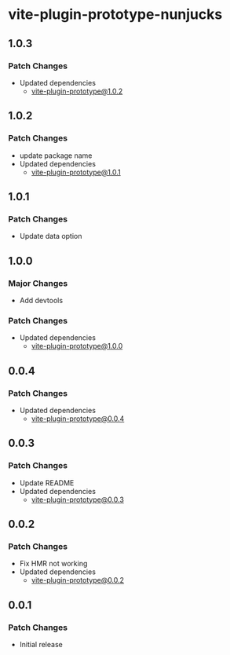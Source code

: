 # vite-plugin-prototype-nunjucks

## 1.0.3

### Patch Changes

- Updated dependencies
  - vite-plugin-prototype@1.0.2

## 1.0.2

### Patch Changes

- update package name
- Updated dependencies
  - vite-plugin-prototype@1.0.1

## 1.0.1

### Patch Changes

- Update data option

## 1.0.0

### Major Changes

- Add devtools

### Patch Changes

- Updated dependencies
  - vite-plugin-prototype@1.0.0

## 0.0.4

### Patch Changes

- Updated dependencies
  - vite-plugin-prototype@0.0.4

## 0.0.3

### Patch Changes

- Update README
- Updated dependencies
  - vite-plugin-prototype@0.0.3

## 0.0.2

### Patch Changes

- Fix HMR not working
- Updated dependencies
  - vite-plugin-prototype@0.0.2

## 0.0.1

### Patch Changes

- Initial release
